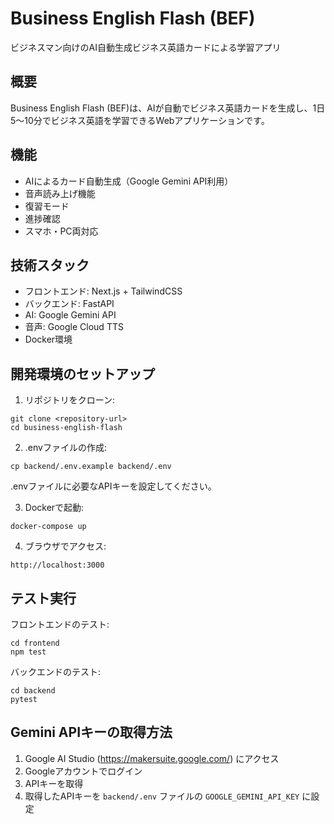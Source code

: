 # Business English Flash (BEF)

ビジネスマン向けのAI自動生成ビジネス英語カードによる学習アプリ

## 概要

Business English Flash (BEF)は、AIが自動でビジネス英語カードを生成し、1日5〜10分でビジネス英語を学習できるWebアプリケーションです。

## 機能

- AIによるカード自動生成（Google Gemini API利用）
- 音声読み上げ機能
- 復習モード
- 進捗確認
- スマホ・PC両対応

## 技術スタック

- フロントエンド: Next.js + TailwindCSS
- バックエンド: FastAPI
- AI: Google Gemini API
- 音声: Google Cloud TTS
- Docker環境

## 開発環境のセットアップ

1. リポジトリをクローン:
```
git clone <repository-url>
cd business-english-flash
```

2. .envファイルの作成:
```
cp backend/.env.example backend/.env
```
.envファイルに必要なAPIキーを設定してください。

3. Dockerで起動:
```
docker-compose up
```

4. ブラウザでアクセス:
```
http://localhost:3000
```

## テスト実行

フロントエンドのテスト:
```
cd frontend
npm test
```

バックエンドのテスト:
```
cd backend
pytest
```

## Gemini APIキーの取得方法

1. Google AI Studio (https://makersuite.google.com/) にアクセス
2. Googleアカウントでログイン
3. APIキーを取得
4. 取得したAPIキーを `backend/.env` ファイルの `GOOGLE_GEMINI_API_KEY` に設定
